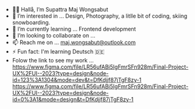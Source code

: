 - 👋😊 Hallå, I’m Supattra Maj Wongsabut
- 👀 I’m interested in ... Design, Photography, a litlle bit of coding, skiing snowboarding.
- 🌱 I’m currently learning ... Frontend development
- 💞️ I’m looking to collaborate on ...
- 📫 Reach me on ... maj.wongsabut@outlook.com
- ⚡ Fun fact: I'm learning Deutsch 🇩🇪
- Folow the link to see my work ...
  https://www.figma.com/file/LR56ufABi5IgFmrSFn928m/Final-Project-UX%2FUI--2023?type=design&node-id=123%3A1304&mode=dev&t=DfKdjjf87jTgF8zy-1
  https://www.figma.com/file/LR56ufABi5IgFmrSFn928m/Final-Project-UX%2FUI--2023?type=design&node-id=0%3A1&mode=design&t=DfKdjjf87jTgF8zy-1

<!---
maj-wongsabut/maj-wongsabut is a ✨ special ✨ repository because its `README.md` (this file) appears on your GitHub profile.
You can click the Preview link to take a look at your changes.
--->
